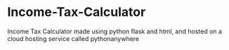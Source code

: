 # Income-Tax-Calculator
Income Tax Calculator made using python flask and html, and hosted on a cloud hosting service called pythonanywhere
